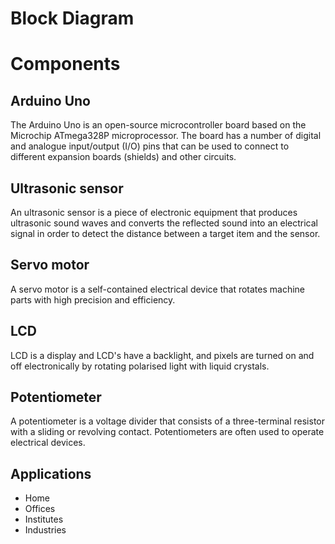 # Block Diagram




# Components 

## Arduino Uno

The Arduino Uno is an open-source microcontroller board based on the Microchip ATmega328P microprocessor.  The board has a number of digital and analogue input/output (I/O) pins that can be used to connect to different expansion boards (shields) and other circuits.


## Ultrasonic sensor

An ultrasonic sensor is a piece of electronic equipment that produces ultrasonic sound waves and converts the reflected sound into an electrical signal in order to detect the distance between a target item and the sensor.


## Servo motor

A servo motor is a self-contained electrical device that rotates machine parts with high precision and efficiency.


## LCD 

LCD is a display and LCD's have a backlight, and pixels are turned on and off electronically by rotating polarised light with liquid crystals.


## Potentiometer

A potentiometer is a voltage divider that consists of a three-terminal resistor with a sliding or revolving contact. Potentiometers are often used to operate electrical devices.



## Applications

 * Home
 * Offices
 * Institutes
 * Industries
 




